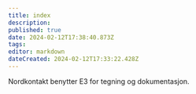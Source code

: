 ```yaml
---
title: index
description: 
published: true
date: 2024-02-12T17:38:40.873Z
tags: 
editor: markdown
dateCreated: 2024-02-12T17:33:22.428Z
---
```




Nordkontakt benytter E3 for tegning og dokumentasjon. 